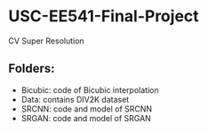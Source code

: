 # USC-EE541-Final-Project
CV Super Resolution

## Folders:
- Bicubic: code of Bicubic interpolation
- Data: contains DIV2K dataset
- SRCNN: code and model of SRCNN
- SRGAN: code and model of SRGAN


